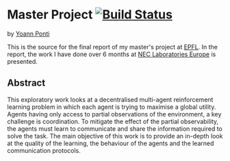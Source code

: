# Master Project [![Build Status](https://api.travis-ci.com/onanypoint/epfl-master-project.svg)](https://travis-ci.com/onanypoint/epfl-master-project)
by [Yoann Ponti](https://github.com/onanypoint)

This is the source for the final report of my master's project at [EPFL](http://epfl.ch). In the report, the work I have done over 6 months at [NEC Laboratories Europe](https://www.neclab.eu/) is presented.

## Abstract

This exploratory work looks at a decentralised multi-agent reinforcement learning problem in which each agent is trying to maximise a global utility. Agents having only access to partial observations of the environment, a key challenge is coordination. To mitigate the effect of the partial observability, the agents must learn to communicate and share the information required to solve the task. The main objective of this work is to provide an in-depth look at the quality of the learning, the behaviour of the agents and the learned communication protocols. 
    
